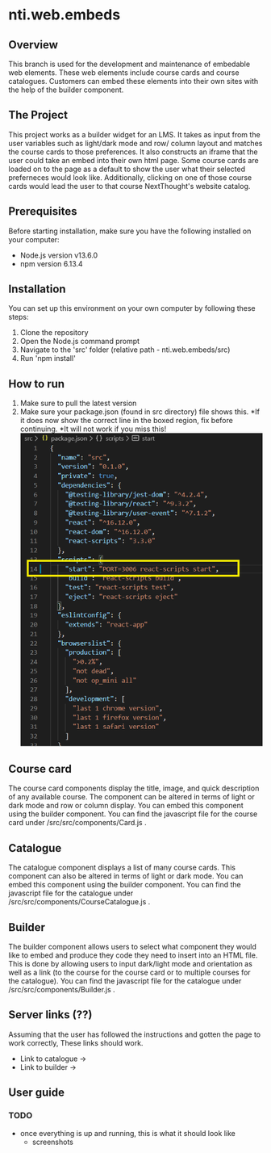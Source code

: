 # nti.web.embeds

## Overview
This branch is used for the development and maintenance of embedable web elements. These web elements include course cards and course catalogues. Customers can embed these elements into their own sites with the help of the builder component.
## The Project
This project works as a builder widget for an LMS. It takes as input from the user variables such as light/dark mode and row/ column layout and matches the course cards to those preferences. It also constructs an iframe that the user could take an embed into their own html page. Some course cards are loaded on to the page as a default to show the user what their selected preferneces would look like. Additionally, clicking on one of those course cards would lead the user to that course NextThought's website catalog.
## Prerequisites
Before starting installation, make sure you have the following installed on your computer:
- Node.js version v13.6.0
- npm version 6.13.4
## Installation
You can set up this environment on your own computer by following these steps:
1. Clone the repository
2. Open the Node.js command prompt
3. Navigate to the 'src' folder (relative path - nti.web.embeds/src)
4. Run 'npm install'
## How to run
1. Make sure to pull the latest version
2. Make sure your package.json (found in src directory) file shows this.  *If it does now show the correct line in the boxed region, fix before continuing. *It will not work if you miss this!
![](images/step5.png)
## Course card 
The course card components display the title, image, and quick description of any available course. The component can be altered in terms of light or dark mode and row or column display. You can embed this component using the builder component. You can find the javascript file for the course card under /src/src/components/Card.js .
## Catalogue 
The catalogue component displays a list of many course cards. This component can also be altered in terms of light or dark mode. You can embed this component using the builder component. You can find the javascript file for the catalogue under /src/src/components/CourseCatalogue.js .
## Builder 
The builder component allows users to select what component they would like to embed and produce they code they need to insert into an HTML file. This is done by allowing users to input dark/light mode and orientation as well as a link (to the course for the course card or to multiple courses for the catalogue). You can find the javascript file for the catalogue under /src/src/components/Builder.js .
## Server links (??)
Assuming that the user has followed the instructions and gotten the page to work correctly, These links should work. 
- Link to catalogue ->
- Link to builder -> 
## User guide
### TODO
  - once everything is up and running, this is what it should look like
    - screenshots
